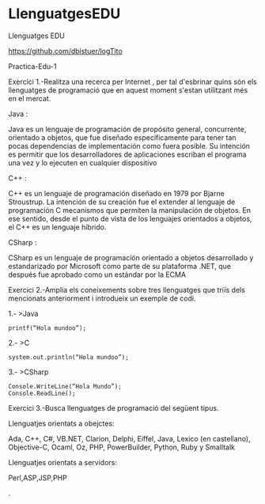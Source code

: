 # LlenguatgesEDU
Llenguatges EDU

https://github.com/dbistuer/logTito

Practica-Edu-1


Exercici 1.-Realitza una recerca per Internet , per tal d'esbrinar quins són els llenguatges de programació que en aquest moment s'estan utilitzant més en el mercat.

Java : 

Java es un lenguaje de programación de propósito general, concurrente, orientado a objetos, que fue diseñado específicamente para tener tan pocas dependencias de implementación como fuera posible. Su intención es permitir que los desarrolladores de aplicaciones escriban el programa una vez y lo ejecuten en cualquier dispositivo

C++ :

C++ es un lenguaje de programación diseñado en 1979 por Bjarne Stroustrup. La intención de su creación fue el extender al lenguaje de programación C mecanismos que permiten la manipulación de objetos. En ese sentido, desde el punto de vista de los lenguajes orientados a objetos, el C++ es un lenguaje híbrido.

CSharp :

CSharp es un lenguaje de programación orientado a objetos desarrollado y estandarizado por Microsoft como parte de su plataforma .NET, que después fue aprobado como un estándar por la ECMA

Exercici 2.-Amplia els coneixements sobre tres llenguatges que triïs dels mencionats anteriorment i introdueix un exemple de codi.


1.- >Java

	printf(“Hola mundoo”);

2.- >C

	system.out.println(“Hola mundoo”);

3.- >CSharp

	Console.WriteLine(“Hola Mundo”);
	Console.ReadLine();

Exercici 3.-Busca llenguatges de programació del següent tipus.


Llenguatjes orientats a obejctes:

Ada, C++, C#, VB.NET, Clarion, Delphi, Eiffel, Java, Lexico (en castellano), Objective-C, Ocaml, Oz, PHP, PowerBuilder, Python, Ruby y Smalltalk


Llenguatjes orientats a servidors:

Perl,ASP,JSP,PHP

.
